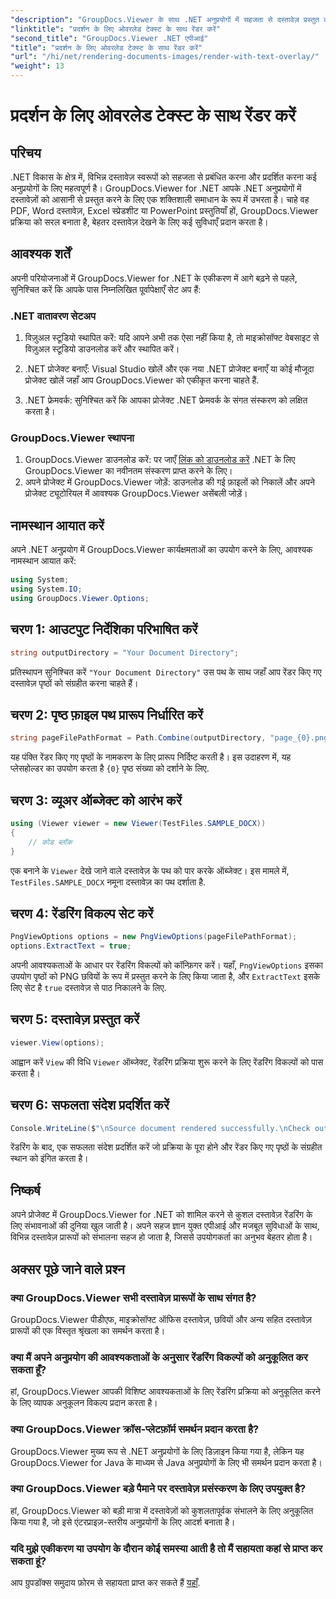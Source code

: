 ```yaml
---
"description": "GroupDocs.Viewer के साथ .NET अनुप्रयोगों में सहजता से दस्तावेज़ प्रस्तुत करें, बेहतर उपयोगकर्ता अनुभव के लिए विभिन्न स्वरूपों का समर्थन करें।"
"linktitle": "प्रदर्शन के लिए ओवरलेड टेक्स्ट के साथ रेंडर करें"
"second_title": "GroupDocs.Viewer .NET एपीआई"
"title": "प्रदर्शन के लिए ओवरलेड टेक्स्ट के साथ रेंडर करें"
"url": "/hi/net/rendering-documents-images/render-with-text-overlay/"
"weight": 13
---
```


# प्रदर्शन के लिए ओवरलेड टेक्स्ट के साथ रेंडर करें

## परिचय
.NET विकास के क्षेत्र में, विभिन्न दस्तावेज़ स्वरूपों को सहजता से प्रबंधित करना और प्रदर्शित करना कई अनुप्रयोगों के लिए महत्वपूर्ण है। GroupDocs.Viewer for .NET आपके .NET अनुप्रयोगों में दस्तावेज़ों को आसानी से प्रस्तुत करने के लिए एक शक्तिशाली समाधान के रूप में उभरता है। चाहे वह PDF, Word दस्तावेज़, Excel स्प्रेडशीट या PowerPoint प्रस्तुतियाँ हों, GroupDocs.Viewer प्रक्रिया को सरल बनाता है, बेहतर दस्तावेज़ देखने के लिए कई सुविधाएँ प्रदान करता है।
## आवश्यक शर्तें
अपनी परियोजनाओं में GroupDocs.Viewer for .NET के एकीकरण में आगे बढ़ने से पहले, सुनिश्चित करें कि आपके पास निम्नलिखित पूर्वापेक्षाएँ सेट अप हैं:
### .NET वातावरण सेटअप
1. विज़ुअल स्टूडियो स्थापित करें: यदि आपने अभी तक ऐसा नहीं किया है, तो माइक्रोसॉफ्ट वेबसाइट से विज़ुअल स्टूडियो डाउनलोड करें और स्थापित करें।
   
2. .NET प्रोजेक्ट बनाएँ: Visual Studio खोलें और एक नया .NET प्रोजेक्ट बनाएँ या कोई मौजूदा प्रोजेक्ट खोलें जहाँ आप GroupDocs.Viewer को एकीकृत करना चाहते हैं.
3. .NET फ्रेमवर्क: सुनिश्चित करें कि आपका प्रोजेक्ट .NET फ्रेमवर्क के संगत संस्करण को लक्षित करता है।
### GroupDocs.Viewer स्थापना
1. GroupDocs.Viewer डाउनलोड करें: पर जाएँ [लिंक को डाउनलोड करें](https://releases.groupdocs.com/viewer/net/) .NET के लिए GroupDocs.Viewer का नवीनतम संस्करण प्राप्त करने के लिए।
2. अपने प्रोजेक्ट में GroupDocs.Viewer जोड़ें: डाउनलोड की गई फ़ाइलों को निकालें और अपने प्रोजेक्ट ट्यूटोरियल में आवश्यक GroupDocs.Viewer असेंबली जोड़ें।

## नामस्थान आयात करें
अपने .NET अनुप्रयोग में GroupDocs.Viewer कार्यक्षमताओं का उपयोग करने के लिए, आवश्यक नामस्थान आयात करें:
```csharp
using System;
using System.IO;
using GroupDocs.Viewer.Options;
```

## चरण 1: आउटपुट निर्देशिका परिभाषित करें
```csharp
string outputDirectory = "Your Document Directory";
```
प्रतिस्थापन सुनिश्चित करें `"Your Document Directory"` उस पथ के साथ जहाँ आप रेंडर किए गए दस्तावेज़ पृष्ठों को संग्रहीत करना चाहते हैं।
## चरण 2: पृष्ठ फ़ाइल पथ प्रारूप निर्धारित करें
```csharp
string pageFilePathFormat = Path.Combine(outputDirectory, "page_{0}.png");
```
यह पंक्ति रेंडर किए गए पृष्ठों के नामकरण के लिए प्रारूप निर्दिष्ट करती है। इस उदाहरण में, यह प्लेसहोल्डर का उपयोग करता है `{0}` पृष्ठ संख्या को दर्शाने के लिए.
## चरण 3: व्यूअर ऑब्जेक्ट को आरंभ करें
```csharp
using (Viewer viewer = new Viewer(TestFiles.SAMPLE_DOCX))
{
    // कोड ब्लॉक
}
```
एक बनाने के `Viewer` देखे जाने वाले दस्तावेज़ के पथ को पार करके ऑब्जेक्ट। इस मामले में, `TestFiles.SAMPLE_DOCX` नमूना दस्तावेज़ का पथ दर्शाता है.
## चरण 4: रेंडरिंग विकल्प सेट करें
```csharp
PngViewOptions options = new PngViewOptions(pageFilePathFormat);
options.ExtractText = true;
```
अपनी आवश्यकताओं के आधार पर रेंडरिंग विकल्पों को कॉन्फ़िगर करें। यहाँ, `PngViewOptions` इसका उपयोग पृष्ठों को PNG छवियों के रूप में प्रस्तुत करने के लिए किया जाता है, और `ExtractText` इसके लिए सेट है `true` दस्तावेज़ से पाठ निकालने के लिए.
## चरण 5: दस्तावेज़ प्रस्तुत करें
```csharp
viewer.View(options);
```
आह्वान करें `View` की विधि `Viewer` ऑब्जेक्ट, रेंडरिंग प्रक्रिया शुरू करने के लिए रेंडरिंग विकल्पों को पास करता है।
## चरण 6: सफलता संदेश प्रदर्शित करें
```csharp
Console.WriteLine($"\nSource document rendered successfully.\nCheck output in {outputDirectory}.");
```
रेंडरिंग के बाद, एक सफलता संदेश प्रदर्शित करें जो प्रक्रिया के पूरा होने और रेंडर किए गए पृष्ठों के संग्रहीत स्थान को इंगित करता है।

## निष्कर्ष
अपने प्रोजेक्ट में GroupDocs.Viewer for .NET को शामिल करने से कुशल दस्तावेज़ रेंडरिंग के लिए संभावनाओं की दुनिया खुल जाती है। अपने सहज ज्ञान युक्त एपीआई और मजबूत सुविधाओं के साथ, विभिन्न दस्तावेज़ प्रारूपों को संभालना सहज हो जाता है, जिससे उपयोगकर्ता का अनुभव बेहतर होता है।
## अक्सर पूछे जाने वाले प्रश्न
### क्या GroupDocs.Viewer सभी दस्तावेज़ प्रारूपों के साथ संगत है?
GroupDocs.Viewer पीडीएफ, माइक्रोसॉफ्ट ऑफिस दस्तावेज़, छवियों और अन्य सहित दस्तावेज़ प्रारूपों की एक विस्तृत श्रृंखला का समर्थन करता है।
### क्या मैं अपने अनुप्रयोग की आवश्यकताओं के अनुसार रेंडरिंग विकल्पों को अनुकूलित कर सकता हूँ?
हां, GroupDocs.Viewer आपकी विशिष्ट आवश्यकताओं के लिए रेंडरिंग प्रक्रिया को अनुकूलित करने के लिए व्यापक अनुकूलन विकल्प प्रदान करता है।
### क्या GroupDocs.Viewer क्रॉस-प्लेटफ़ॉर्म समर्थन प्रदान करता है?
GroupDocs.Viewer मुख्य रूप से .NET अनुप्रयोगों के लिए डिज़ाइन किया गया है, लेकिन यह GroupDocs.Viewer for Java के माध्यम से Java अनुप्रयोगों के लिए भी समर्थन प्रदान करता है।
### क्या GroupDocs.Viewer बड़े पैमाने पर दस्तावेज़ प्रसंस्करण के लिए उपयुक्त है?
हां, GroupDocs.Viewer को बड़ी मात्रा में दस्तावेज़ों को कुशलतापूर्वक संभालने के लिए अनुकूलित किया गया है, जो इसे एंटरप्राइज़-स्तरीय अनुप्रयोगों के लिए आदर्श बनाता है।
### यदि मुझे एकीकरण या उपयोग के दौरान कोई समस्या आती है तो मैं सहायता कहां से प्राप्त कर सकता हूं?
आप ग्रुपडॉक्स समुदाय फ़ोरम से सहायता प्राप्त कर सकते हैं [यहाँ](https://forum.groupdocs.com/c/viewer/9).
